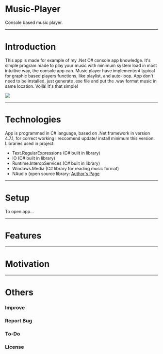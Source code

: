 # Music-Player
 Console based music player.

-----------------------------------------
# Introduction

This app is made for example of my .Net C# console app knowledge. It's simple program made to play your music with minimum system load in most intuitive way, the console app can. Music player have implementent typical for graphic based players functions, like playlist, and auto-loop. App don't need to be installed, just generate .exe file and put the .wav format music in same location. Voilà! It's that simple!

![](name-of-giphy.gif)

------------------------------------------
# Technologies

App is programmed in C# language, based on .Net framework in version 4.7.1, for correct working i reccomend update/ install minimum this version. Libraries used in project:
* Text.RegularExpressions (C# built in library)
* IO (C# built in library)
* Runtime.InteropServices (C# built in library)
* Windows.Media (C# library for reading music format)
* NAudio (open source library: [Author's Page](https://github.com/naudio/NAudio)

------------------------------------------
# Setup

To open app...

------------------------------------------
# Features

------------------------------------------
# Motivation

------------------------------------------
# Others
### Improve

### Report Bug

### To-Do

### License
